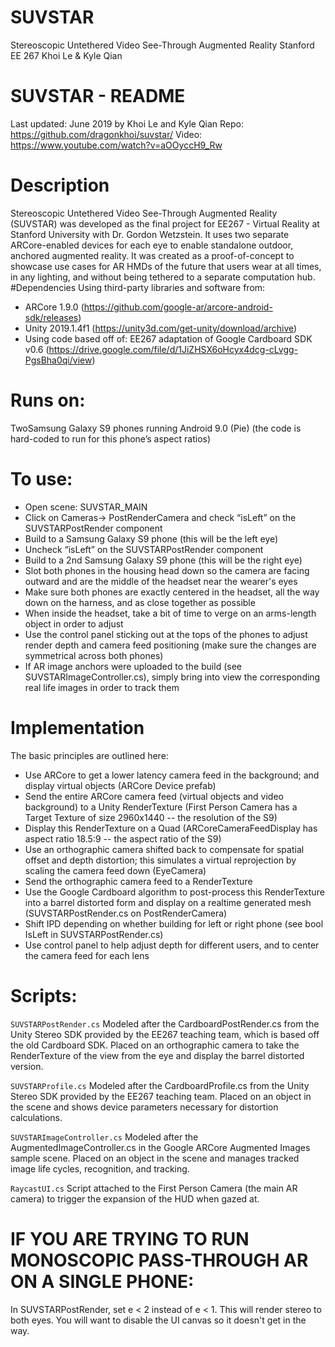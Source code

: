 # SUVSTAR
Stereoscopic Untethered Video See-Through Augmented Reality
Stanford EE 267
Khoi Le & Kyle Qian

# SUVSTAR - README
Last updated: June 2019 by Khoi Le and Kyle Qian
Repo: https://github.com/dragonkhoi/suvstar/
Video: https://www.youtube.com/watch?v=aOOyccH9_Rw
# Description
Stereoscopic Untethered Video See-Through Augmented Reality (SUVSTAR) was developed as the final project for EE267 - Virtual Reality at Stanford University with Dr. Gordon Wetzstein. It uses two separate ARCore-enabled devices for each eye to enable standalone outdoor, anchored augmented reality. It was created as a proof-of-concept to showcase use cases for AR HMDs of the future that users wear at all times, in any lighting, and without being tethered to a separate computation hub.
#Dependencies
Using third-party libraries and software from:
- ARCore 1.9.0 (https://github.com/google-ar/arcore-android-sdk/releases)
- Unity 2019.1.4f1 (https://unity3d.com/get-unity/download/archive)
- Using code based off of: EE267 adaptation of Google Cardboard SDK v0.6 (https://drive.google.com/file/d/1JiZHSX6oHcyx4dcg-cLvgg-PgsBha0qi/view)
# Runs on:
TwoSamsung Galaxy S9 phones running Android 9.0 (Pie) (the code is hard-coded to run for this phone’s aspect ratios)
# To use:
- Open scene: SUVSTAR_MAIN
- Click on Cameras→ PostRenderCamera and check “isLeft” on the SUVSTARPostRender component
- Build to a Samsung Galaxy S9 phone (this will be the left eye)
- Uncheck “isLeft” on the SUVSTARPostRender component
- Build to a 2nd Samsung Galaxy S9 phone (this will be the right eye)
- Slot both phones in the housing head down so the camera are facing outward and are the middle of the headset near the wearer's eyes
- Make sure both phones are exactly centered in the headset, all the way down on the harness, and as close together as possible
- When inside the headset, take a bit of time to verge on an arms-length object in order to adjust
- Use the control panel sticking out at the tops of the phones to adjust render depth and camera feed positioning (make sure the changes are symmetrical across both phones)
- If AR image anchors were uploaded to the build (see SUVSTARImageController.cs), simply bring into view the corresponding real life images in order to track them

# Implementation
The basic principles are outlined here:
- Use ARCore to get a lower latency camera feed in the background; and display virtual objects (ARCore Device prefab)
- Send the entire ARCore camera feed (virtual objects and video background) to a Unity RenderTexture (First Person Camera has a Target Texture of size 2960x1440 -- the resolution of the S9)
- Display this RenderTexture on a Quad (ARCoreCameraFeedDisplay has aspect ratio 18.5:9 -- the aspect ratio of the S9)
- Use an orthographic camera shifted back to compensate for spatial offset and depth distortion; this simulates a virtual reprojection by scaling the camera feed down (EyeCamera)
- Send the orthographic camera feed to a RenderTexture
- Use the Google Cardboard algorithm to post-process this RenderTexture into a barrel distorted form and display on a realtime generated mesh (SUVSTARPostRender.cs on PostRenderCamera)
- Shift IPD depending on whether building for left or right phone (see bool IsLeft in SUVSTARPostRender.cs)
- Use control panel to help adjust depth for different users, and to center the camera feed for each lens

# Scripts:
```SUVSTARPostRender.cs```
Modeled after the CardboardPostRender.cs from the Unity Stereo SDK provided by the EE267 teaching team, which is based off the old Cardboard SDK. Placed on an orthographic camera to take the RenderTexture of the view from the eye and display the barrel distorted version.

```SUVSTARProfile.cs```
Modeled after the CardboardProfile.cs from the Unity Stereo SDK provided by the EE267 teaching team. Placed on an object in the scene and shows device parameters necessary for distortion calculations.

```SUVSTARImageController.cs```
Modeled after the AugmentedImageController.cs in the Google ARCore Augmented Images sample scene. Placed on an object in the scene and manages tracked image life cycles, recognition, and tracking.

```RaycastUI.cs```
Script attached to the First Person Camera (the main AR camera) to trigger the expansion of the HUD when gazed at.

# IF YOU ARE TRYING TO RUN MONOSCOPIC PASS-THROUGH AR ON A SINGLE PHONE:
In SUVSTARPostRender, set e < 2 instead of e < 1. This will render stereo to both eyes. You will want to disable the UI canvas so it doesn't get in the way.
